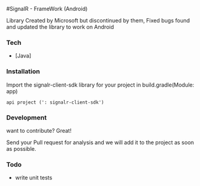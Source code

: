 #SignalR - FrameWork (Android)

Library Created by Microsoft but discontinued by them,
Fixed bugs found and updated the library to work on Android

### Tech

* [Java]


### Installation

Import the signalr-client-sdk library for your project in build.gradle(Module: app)


``
  api project (': signalr-client-sdk')
``


### Development

want to contribute? Great!

Send your Pull request for analysis and we will add it to the project as soon as possible.



### Todo

 - write unit tests

